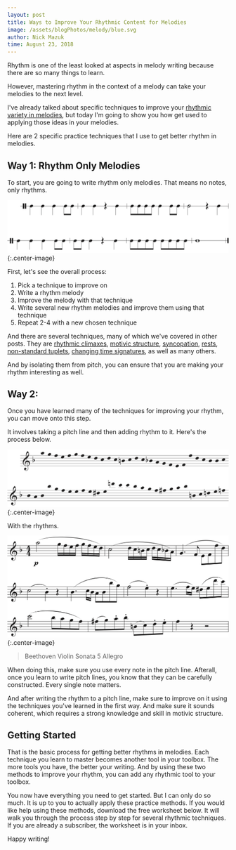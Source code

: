 ```yaml
---
layout: post
title: Ways to Improve Your Rhythmic Content for Melodies
image: /assets/blogPhotos/melody/blue.svg
author: Nick Mazuk
time: August 23, 2018
---
```


Rhythm is one of the least looked at aspects in melody writing because there are so many things to learn.

However, mastering rhythm in the context of a melody can take your melodies to the next level.

I've already talked about specific techniques to improve your [rhythmic variety in melodies](/blog/IncreaseRhythmicVarietyInYourMelody), but today I'm going to show you how get used to applying those ideas in your melodies.

Here are 2 specific practice techniques that I use to get better rhythm in melodies.

<!--end-of-intro-->

## Way 1: Rhythm Only Melodies

To start, you are going to write rhythm only melodies. That means no notes, only rhythms.

![Rhythm Melody](/blog/resources/rhythmMelody.png "Rhythm Melody"){:.center-image}

First, let's see the overall process:

1. Pick a technique to improve on
2. Write a rhythm melody
3. Improve the melody with that technique
4. Write several new rhythm melodies and improve them using that technique
5. Repeat 2-4 with a new chosen technique

And there are several techniques, many of which we've covered in other posts. They are [rhythmic climaxes](/blog/RhythmicClimaxes), [motivic structure](/blog/BuildingBlocksOfMelody), [syncopation](/blog/IncreaseRhythmicVarietyInYourMelody#the-keys-to-syncopation), [rests](/blog/IncreaseRhythmicVarietyInYourMelody#add-rests), [non-standard tuplets](/blog/IncreaseRhythmicVarietyInYourMelody#dont-forget-the-tupletsand-not-just-triplets), [changing time signatures](/blog/IncreaseRhythmicVarietyInYourMelody#just-change-the-time-signature), as well as many others.

And by isolating them from pitch, you can ensure that you are making your rhythm interesting as well.

## Way 2:

Once you have learned many of the techniques for improving your rhythm, you can move onto this step.

It involves taking a pitch line and then adding rhythm to it. Here's the process below.

![Beethoven Pitch Line](/blog/resources/beethovenViolinPitchLine.png "Beethoven Pitch Line"){:.center-image}

With the rhythms.

![Beethoven Violin Sonata](/blog/resources/beethovenViolinSonata.png "Beethoven Violin Sonata"){:.center-image}

> Beethoven Violin Sonata 5 Allegro

When doing this, make sure you use every note in the pitch line. Afterall, once you learn to write pitch lines, you know that they can be carefully constructed. Every single note matters.

And after writing the rhythm to a pitch line, make sure to improve on it using the techniques you've learned in the first way. And make sure it sounds coherent, which requires a strong knowledge and skill in motivic structure.

## Getting Started

That is the basic process for getting better rhythms in melodies. Each technique you learn to master becomes another tool in your toolbox. The more tools you have, the better your writing. And by using these two methods to improve your rhythm, you can add any rhythmic tool to your toolbox.

You now have everything you need to get started. But I can only do so much. It is up to you to actually apply these practice methods. If you would like help using these methods, download the free worksheet below. It will walk you through the process step by step for several rhythmic techniques. If you are already a subscriber, the worksheet is in your inbox.

Happy writing!
